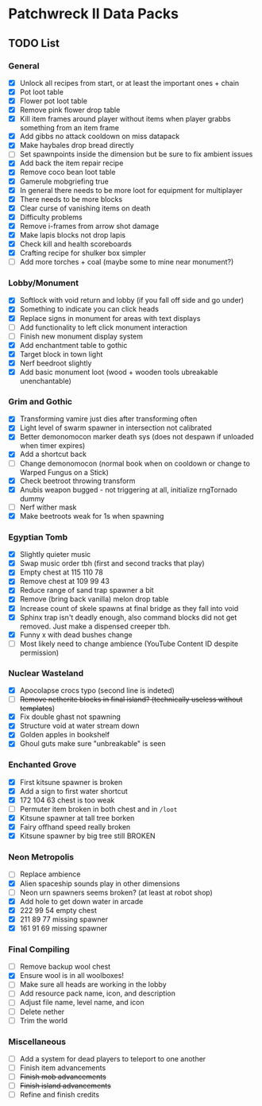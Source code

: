 # Patchwreck II Data Packs

## TODO List
### General
- [x] Unlock all recipes from start, or at least the important ones + chain
- [x] Pot loot table
- [x] Flower pot loot table
- [x] Remove pink flower drop table
- [x] Kill item frames around player without items when player grabbs something from an item frame
- [x] Add gibbs no attack cooldown on miss datapack
- [x] Make haybales drop bread directly
- [ ] Set spawnpoints inside the dimension but be sure to fix ambient issues
- [x] Add back the item repair recipe
- [x] Remove coco bean loot table
- [x] Gamerule mobgriefing true
- [x] In general there needs to be more loot for equipment for multiplayer
- [x] There needs to be more blocks
- [x] Clear curse of vanishing items on death
- [x] Difficulty problems
- [x] Remove i-frames from arrow shot damage
- [x] Make lapis blocks not drop lapis
- [x] Check kill and health scoreboards
- [x] Crafting recipe for shulker box simpler
- [ ] Add more torches + coal (maybe some to mine near monument?)

### Lobby/Monument
- [x] Softlock with void return and lobby (if you fall off side and go under)
- [x] Something to indicate you can click heads
- [x] Replace signs in monument for areas with text displays
- [ ] Add functionality to left click monument interaction
- [ ] Finish new monument display system
- [x] Add enchantment table to gothic
- [x] Target block in town light
- [x] Nerf beedroot slightly
- [x] Add basic monument loot (wood + wooden tools ubreakable unenchantable)

### Grim and Gothic
- [x] Transforming vamire just dies after transforming often
- [x] Light level of swarm spawner in intersection not calibrated
- [x] Better demonomocon marker death sys (does not despawn if unloaded when timer expires)
- [x] Add a shortcut back
- [ ] Change demonomocon (normal book when on cooldown or change to Warped Fungus on a Stick)
- [x] Check beetroot throwing transform
- [x] Anubis weapon bugged - not triggering at all, initialize rngTornado dummy
- [ ] Nerf wither mask
- [x] Make beetroots weak for 1s when spawning

### Egyptian Tomb
- [x] Slightly quieter music
- [x] Swap music order tbh (first and second tracks that play)
- [x] Empty chest at 115 110 78
- [x] Remove chest at 109 99 43
- [x] Reduce range of sand trap spawner a bit
- [x] Remove (bring back vanilla) melon drop table
- [x] Increase count of skele spawns at final bridge as they fall into void
- [x] Sphinx trap isn't deadly enough, also command blocks did not get removed. Just make a dispensed creeper tbh.
- [x] Funny x with dead bushes change
- [ ] Most likely need to change ambience (YouTube Content ID despite permission)

### Nuclear Wasteland
- [x] Apocolapse crocs typo (second line is indeted)
- [ ] ~~Remove netherite blocks in final island? (technically useless without templates~~)
- [x] Fix double ghast not spawning
- [x] Structure void at water stream down
- [x] Golden apples in bookshelf
- [x] Ghoul guts make sure "unbreakable" is seen

### Enchanted Grove
- [x] First kitsune spawner is broken
- [x] Add a sign to first water shortcut
- [x] 172 104 63 chest is too weak
- [ ] Permuter item broken in both chest and in `/loot`
- [x] Kitsune spawner at tall tree borken
- [x] Fairy offhand speed really broken
- [x] Kitsune spawner by big tree still BROKEN

### Neon Metropolis
- [ ] Replace ambience
- [x] Alien spaceship sounds play in other dimensions
- [ ] Neon urn spawners seems broken? (at least at robot shop)
- [x] Add hole to get down water in arcade
- [x] 222 99 54 empty chest
- [x] 211 89 77 missing spawner
- [x] 161 91 69 missing spawner

### Final Compiling
- [ ] Remove backup wool chest
- [x] Ensure wool is in all woolboxes!
- [ ] Make sure all heads are working in the lobby
- [ ] Add resource pack name, icon, and description
- [ ] Adjust file name, level name, and icon
- [ ] Delete nether
- [ ] Trim the world

### Miscellaneous
- [ ] Add a system for dead players to teleport to one another
- [ ] Finish item advancements
- [ ] ~~Finish mob advancements~~
- [ ] ~~Finish island advancements~~
- [ ] Refine and finish credits
